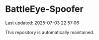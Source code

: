 # BattleEye-Spoofer

Last updated: 2025-07-03 22:57:06

This repository is automatically maintained.
